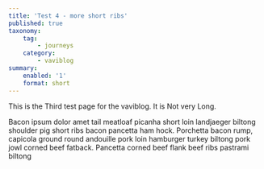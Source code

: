```yaml
---
title: 'Test 4 - more short ribs'
published: true
taxonomy:
    tag:
        - journeys
    category:
        - vaviblog
summary:
    enabled: '1'
    format: short
---
```


This is the Third test page for the vaviblog. It is Not very Long.

Bacon ipsum dolor amet tail meatloaf picanha short loin landjaeger biltong shoulder pig short ribs bacon pancetta ham hock. Porchetta bacon rump, capicola ground round andouille pork loin hamburger turkey biltong pork jowl corned beef fatback. Pancetta corned beef flank beef ribs pastrami biltong 